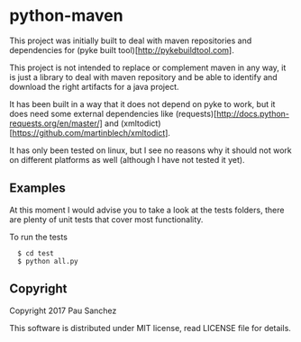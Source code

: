 # python-maven

This project was initially built to deal with maven repositories and dependencies
for (pyke built tool)[http://pykebuildtool.com]. 

This project is not intended to replace or complement maven in any way,
it is just a library to deal with maven repository and be able to identify 
and download the right artifacts for a java project.

It has been built in a way that it does not depend on pyke to work, but it does
need some external dependencies like (requests)[http://docs.python-requests.org/en/master/] and (xmltodict)[https://github.com/martinblech/xmltodict].

It has only been tested on linux, but I see no reasons why it should not work
on different platforms as well (although I have not tested it yet).

## Examples

At this moment I would advise you to take a look at the tests folders, there
are plenty of unit tests that cover most functionality.

To run the tests

```shell
  $ cd test
  $ python all.py
  ```

## Copyright

Copyright 2017 Pau Sanchez

This software is distributed under MIT license, read LICENSE file for details.
